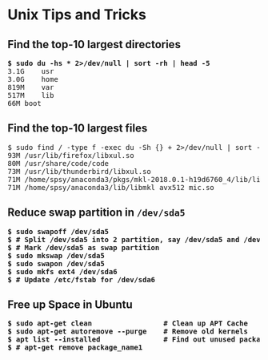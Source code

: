 # Unix Tips and Tricks

## Find the top-10 largest directories

<pre>
<b>$ sudo du -hs * 2>/dev/null | sort -rh | head -5</b>
3.1G	usr
3.0G	home
819M	var
517M	lib
66M	boot
</pre>

## Find the top-10 largest files
<pre
<b>$ sudo find / -type f -exec du -Sh {} + 2>/dev/null | sort -rh | head -5</b>
93M	/usr/lib/firefox/libxul.so
80M	/usr/share/code/code
73M	/usr/lib/thunderbird/libxul.so
71M	/home/spsy/anaconda3/pkgs/mkl-2018.0.1-h19d6760_4/lib/libmkl_avx512_mic.so
71M	/home/spsy/anaconda3/lib/libmkl_avx512_mic.so
</pre>

## Reduce swap partition in `/dev/sda5`

<pre>
<b>$ sudo swapoff /dev/sda5</b>
<b>$ # Split /dev/sda5 into 2 partition, say /dev/sda5 and /dev/sda6</b>
<b>$ # Mark /dev/sda5 as swap partition</b>
<b>$ sudo mkswap /dev/sda5</b>
<b>$ sudo swapon /dev/sda5</b>
<b>$ sudo mkfs ext4 /dev/sda6</b>
<b>$ # Update /etc/fstab for /dev/sda6</b>
</pre>

## Free up Space in Ubuntu

<pre>
<b>$ sudo apt-get clean                 # Clean up APT Cache</b>
<b>$ sudo apt-get autoremove --purge    # Remove old kernels</b>
<b>$ apt list --installed               # Find out unused packages
<b>$ # apt-get remove package_name1</b>
</pre>


